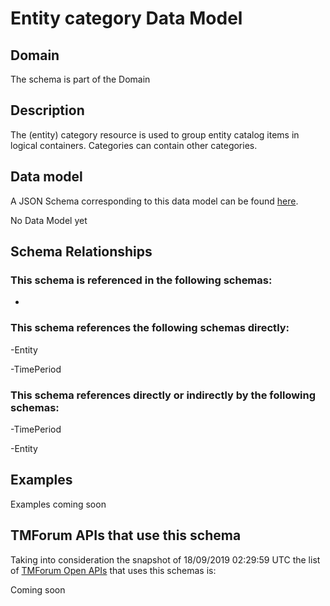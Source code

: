 # Entity category Data Model

## Domain

The  schema is part of the  Domain

## Description

The (entity) category resource is used to group entity catalog items in logical containers. Categories can contain other categories.

## Data model

A JSON Schema corresponding to this data model can be found
[here](https://github.com/tmforum-rand/schemas/blob/master/Common/EntityCategory.schema.json).

No Data Model yet

## Schema Relationships

### This schema is referenced in the following schemas:

-

### This schema references the following schemas directly:

-Entity

-TimePeriod

### This schema references directly or indirectly by the following schemas:

-TimePeriod

-Entity



## Examples

Examples coming soon

## TMForum APIs that use this schema

Taking into consideration the snapshot of 18/09/2019 02:29:59 UTC the list of [TMForum Open APIs](https://www.tmforum.org/open-apis/) that uses this schemas is:

Coming soon